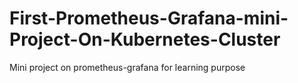 # First-Prometheus-Grafana-mini-Project-On-Kubernetes-Cluster
Mini project on prometheus-grafana for learning purpose 

